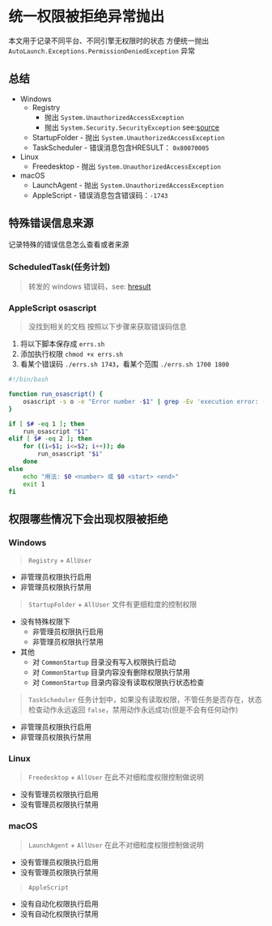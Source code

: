 # 统一权限被拒绝异常抛出

本文用于记录不同平台、不同引擎无权限时的状态
方便统一抛出 `AutoLaunch.Exceptions.PermissionDeniedException` 异常

## 总结

- Windows
  - Registry
    - 抛出 `System.UnauthorizedAccessException`
    - 抛出 `System.Security.SecurityException` see:[source](https://github.com/dotnet/runtime/blob/30700fb260399015cb12bbea53869b621995b83a/src/libraries/Microsoft.Win32.Registry/src/Microsoft/Win32/RegistryKey.cs#L525-L530)
  - StartupFolder - 抛出 `System.UnauthorizedAccessException`
  - TaskScheduler - 错误消息包含HRESULT： `0x80070005`
- Linux
  - Freedesktop - 抛出 `System.UnauthorizedAccessException`
- macOS
  - LaunchAgent - 抛出 `System.UnauthorizedAccessException`
  - AppleScript - 错误消息包含错误码：`-1743`

## 特殊错误信息来源

记录特殊的错误信息怎么查看或者来源

### ScheduledTask(任务计划)

> 转发的 windows 错误码，see: [hresult](https://learn.microsoft.com/zh-cn/windows/win32/seccrypto/common-hresult-values)

### AppleScript osascript

> 没找到相关的文档
> 按照以下步骤来获取错误码信息

1. 将以下脚本保存成 `errs.sh`
2. 添加执行权限 `chmod +x errs.sh`
3. 看某个错误码 `./errs.sh 1743`，看某个范围 `./errs.sh 1700 1800`

```bash
#!/bin/bash

function run_osascript() {
    osascript -s o -e "Error number -$1" | grep -Ev 'execution error: (An error of type -|发生“-[0-9]+”类型错误)'
}

if [ $# -eq 1 ]; then
    run_osascript "$1"
elif [ $# -eq 2 ]; then
    for ((i=$1; i<=$2; i++)); do
        run_osascript "$i"
    done
else
    echo "用法: $0 <number> 或 $0 <start> <end>"
    exit 1
fi
```

## 权限哪些情况下会出现权限被拒绝

### Windows

> `Registry` + `AllUser`

- 非管理员权限执行启用
- 非管理员权限执行禁用

> `StartupFolder` + `AllUser`
> 文件有更细粒度的控制权限

- 没有特殊权限下
  - 非管理员权限执行启用
  - 非管理员权限执行禁用
- 其他
  - 对 `CommonStartup` 目录没有写入权限执行启动
  - 对 `CommonStartup` 目录内容没有删除权限执行禁用
  - 对 `CommonStartup` 目录内容没有读取权限执行状态检查

> `TaskScheduler`
> 任务计划中，如果没有读取权限，不管任务是否存在，状态检查动作永远返回 `false`，禁用动作永远成功(但是不会有任何动作)

- 非管理员权限执行启用
- 非管理员权限执行禁用

### Linux

> `Freedesktop` + `AllUser`
> 在此不对细粒度权限控制做说明

- 没有管理员权限执行启用
- 没有管理员权限执行禁用

### macOS

> `LaunchAgent` + `AllUser`
> 在此不对细粒度权限控制做说明

- 没有管理员权限执行启用
- 没有管理员权限执行禁用

> `AppleScript`

- 没有自动化权限执行启用
- 没有自动化权限执行禁用
